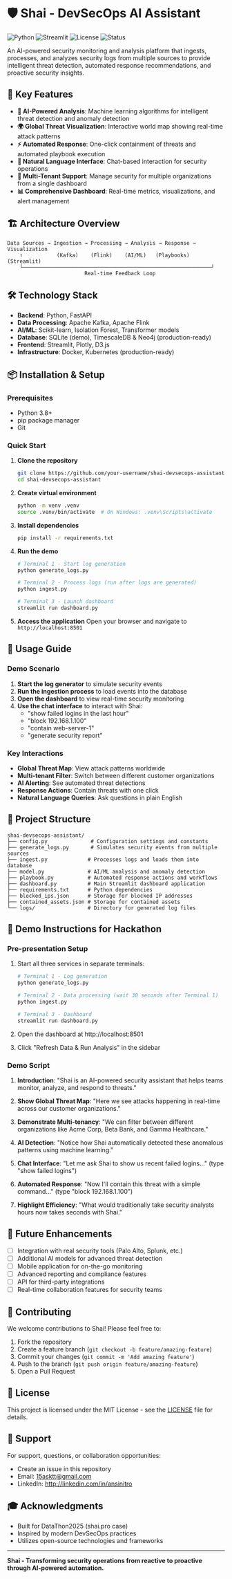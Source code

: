 # 🛡️ Shai - DevSecOps AI Assistant

![Python](https://img.shields.io/badge/python-3.8%2B-blue)
![Streamlit](https://img.shields.io/badge/streamlit-1.28%2B-red)
![License](https://img.shields.io/badge/license-MIT-green)
![Status](https://img.shields.io/badge/status-demo%20ready-orange)

An AI-powered security monitoring and analysis platform that ingests, processes, and analyzes security logs from multiple sources to provide intelligent threat detection, automated response recommendations, and proactive security insights.

## 🌟 Key Features

- **🤖 AI-Powered Analysis**: Machine learning algorithms for intelligent threat detection and anomaly detection
- **🌍 Global Threat Visualization**: Interactive world map showing real-time attack patterns
- **⚡ Automated Response**: One-click containment of threats and automated playbook execution
- **💬 Natural Language Interface**: Chat-based interaction for security operations
- **🏢 Multi-Tenant Support**: Manage security for multiple organizations from a single dashboard
- **📊 Comprehensive Dashboard**: Real-time metrics, visualizations, and alert management

## 🏗️ Architecture Overview

```
Data Sources → Ingestion → Processing → Analysis → Response → Visualization
    ↑           (Kafka)    (Flink)    (AI/ML)   (Playbooks)  (Streamlit)
    └─────────────────────────────────────────────────────────────┘
                         Real-time Feedback Loop
```

## 🛠️ Technology Stack

- **Backend**: Python, FastAPI
- **Data Processing**: Apache Kafka, Apache Flink
- **AI/ML**: Scikit-learn, Isolation Forest, Transformer models
- **Database**: SQLite (demo), TimescaleDB & Neo4j (production-ready)
- **Frontend**: Streamlit, Plotly, D3.js
- **Infrastructure**: Docker, Kubernetes (production-ready)

## 📦 Installation & Setup

### Prerequisites

- Python 3.8+
- pip package manager
- Git

### Quick Start

1. **Clone the repository**
   ```bash
   git clone https://github.com/your-username/shai-devsecops-assistant.git
   cd shai-devsecops-assistant
   ```

2. **Create virtual environment**
   ```bash
   python -m venv .venv
   source .venv/bin/activate  # On Windows: .venv\Scripts\activate
   ```

3. **Install dependencies**
   ```bash
   pip install -r requirements.txt
   ```

4. **Run the demo**
   ```bash
   # Terminal 1 - Start log generation
   python generate_logs.py
   
   # Terminal 2 - Process logs (run after logs are generated)
   python ingest.py
   
   # Terminal 3 - Launch dashboard
   streamlit run dashboard.py
   ```

5. **Access the application**
   Open your browser and navigate to `http://localhost:8501`

## 🚀 Usage Guide

### Demo Scenario

1. **Start the log generator** to simulate security events
2. **Run the ingestion process** to load events into the database
3. **Open the dashboard** to view real-time security monitoring
4. **Use the chat interface** to interact with Shai:
   - "show failed logins in the last hour"
   - "block 192.168.1.100"
   - "contain web-server-1"
   - "generate security report"

### Key Interactions

- **Global Threat Map**: View attack patterns worldwide
- **Multi-tenant Filter**: Switch between different customer organizations
- **AI Alerting**: See automated threat detections
- **Response Actions**: Contain threats with one click
- **Natural Language Queries**: Ask questions in plain English

## 📁 Project Structure

```
shai-devsecops-assistant/
├── config.py              # Configuration settings and constants
├── generate_logs.py       # Simulates security events from multiple sources
├── ingest.py             # Processes logs and loads them into database
├── model.py              # AI/ML analysis and anomaly detection
├── playbook.py           # Automated response actions and workflows
├── dashboard.py          # Main Streamlit dashboard application
├── requirements.txt      # Python dependencies
├── blocked_ips.json      # Storage for blocked IP addresses
├── contained_assets.json # Storage for contained assets
└── logs/                 # Directory for generated log files
```

## 🎯 Demo Instructions for Hackathon

### Pre-presentation Setup

1. Start all three services in separate terminals:
   ```bash
   # Terminal 1 - Log generation
   python generate_logs.py
   
   # Terminal 2 - Data processing (wait 30 seconds after Terminal 1)
   python ingest.py
   
   # Terminal 3 - Dashboard
   streamlit run dashboard.py
   ```

2. Open the dashboard at http://localhost:8501

3. Click "Refresh Data & Run Analysis" in the sidebar

### Demo Script

1. **Introduction**: "Shai is an AI-powered security assistant that helps teams monitor, analyze, and respond to threats."

2. **Show Global Threat Map**: "Here we see attacks happening in real-time across our customer organizations."

3. **Demonstrate Multi-tenancy**: "We can filter between different organizations like Acme Corp, Beta Bank, and Gamma Healthcare."

4. **AI Detection**: "Notice how Shai automatically detected these anomalous patterns using machine learning."

5. **Chat Interface**: "Let me ask Shai to show us recent failed logins..." (type "show failed logins")

6. **Automated Response**: "Now I'll contain this threat with a simple command..." (type "block 192.168.1.100")

7. **Highlight Efficiency**: "What would traditionally take security analysts hours now takes seconds with Shai."

## 🔮 Future Enhancements

- [ ] Integration with real security tools (Palo Alto, Splunk, etc.)
- [ ] Additional AI models for advanced threat detection
- [ ] Mobile application for on-the-go monitoring
- [ ] Advanced reporting and compliance features
- [ ] API for third-party integrations
- [ ] Real-time collaboration features for security teams

## 👥 Contributing

We welcome contributions to Shai! Please feel free to:

1. Fork the repository
2. Create a feature branch (`git checkout -b feature/amazing-feature`)
3. Commit your changes (`git commit -m 'Add amazing feature'`)
4. Push to the branch (`git push origin feature/amazing-feature`)
5. Open a Pull Request

## 📄 License

This project is licensed under the MIT License - see the [LICENSE](LICENSE) file for details.

## 🤝 Support

For support, questions, or collaboration opportunities:

- Create an issue in this repository
- Email: 15asktt@gmail.com
- LinkedIn: http://linkedin.com/in/ansinitro

## 🎓 Acknowledgments

- Built for DataThon2025 (shai.pro case)
- Inspired by modern DevSecOps practices
- Utilizes open-source technologies and frameworks

---

**Shai - Transforming security operations from reactive to proactive through AI-powered automation.**